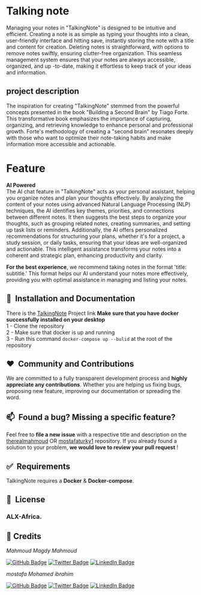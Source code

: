 # Talking note
Managing your notes in "TalkingNote" is designed to be intuitive and efficient. Creating a note is as simple as typing your thoughts into a clean, user-friendly interface and hitting save, instantly
storing the note with a title and content for creation. Deleting notes is straightforward, with options to remove notes swiftly, ensuring clutter-free
organization. This seamless management system 
ensures that your notes are always accessible, organized, and up
-to-date, making it effortless to keep track of your 
ideas and information.



## project description
The inspiration for creating "TalkingNote" stemmed from the powerful
concepts presented in the book "Building a Second Brain" by Tiago Forte. 
This transformative book emphasizes the importance of capturing, organizing, and 
retrieving knowledge to enhance personal and professional growth. Forte's methodology of creating
a "second brain" resonates deeply with those who want to optimize their note-taking
habits and make information more accessible and actionable.

# Feature
**AI Powered**\
The AI chat feature in "TalkingNote" acts as your
personal assistant, helping you organize notes and
plan your thoughts effectively. By analyzing the content of
your notes using advanced Natural Language Processing (NLP) techniques,
the AI identifies key themes, priorities, and connections between different
notes. It then suggests the best steps to organize your thoughts, such as grouping related 
notes, creating summaries, and setting up task lists or reminders. Additionally, 
the AI offers personalized recommendations for structuring your plans, whether it's 
for a project, a study session, or daily tasks, ensuring that your ideas are 
well-organized and actionable. This intelligent assistance transforms your notes into 
a coherent and strategic plan, enhancing productivity and clarity.

**For the best experience**, we recommend
taking notes in the format 'title: subtitle.'
This format helps our AI understand your notes
more effectively, providing you with optimal
assistance in managing and listing your notes.

## 🚀&nbsp; Installation and Documentation

There is the [TalkingNote](https://github.com/therealmahmoud/Talking_Note-Project) Project link **Make sure that you have docker successfully installed on your desktop**\
1 - Clone the repository\
2 - Make sure that docker is up and running\
3 - Run this command ```docker-compose up --bulid``` at the root of the repository



## ❤️&nbsp; Community and Contributions

We are committed to a fully transparent development process and **highly appreciate any contributions**. Whether you are helping us fixing bugs, proposing new feature, improving our documentation or spreading the word.


## 📫&nbsp; Found a bug? Missing a specific feature?

Feel free to **file a new issue** with a respective title and description on the [therealmahmoud](https://github.com/therealmahmoud) OR [mostafaturky1](https://github.com/mostafaturky1) repository. If you already found a solution to your problem, **we would love to review your pull request** !


## ✅&nbsp; Requirements

TalkingNote requires a **Docker** & **Docker-compose**.


## 📘&nbsp; License

### ALX-Africa.

<h2>🤝&nbsp;Credits</h2>

*Mahmoud Magdy Mahmoud*

[![GitHub Badge](https://img.shields.io/badge/GitHub-100000?style=for-the-badge&logo=github&logoColor=white)](https://github.com/therealmahmoud)
[![Twitter Badge](https://img.shields.io/badge/Twitter-1DA1F2?style=for-the-badge&logo=twitter&logoColor=white)](https://x.com/mahmoudd47)
[![LinkedIn Badge](https://img.shields.io/badge/LinkedIn-0077B5?style=for-the-badge&logo=linkedin&logoColor=white)](www.linkedin.com/in/mahmoud-magdy47)

*mostafa Mohamed ibrahim*

[![GitHub Badge](https://img.shields.io/badge/GitHub-100000?style=for-the-badge&logo=github&logoColor=white)](https://github.com/mostafaturky1)
[![Twitter Badge](https://img.shields.io/badge/Twitter-1DA1F2?style=for-the-badge&logo=twitter&logoColor=white)](https://x.com/ChpMostafa)
[![LinkedIn Badge](https://img.shields.io/badge/LinkedIn-0077B5?style=for-the-badge&logo=linkedin&logoColor=white)](https://www.linkedin.com/in/mostafa-mohamed-a3551b259/)
